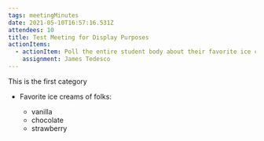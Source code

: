 ```yaml
---
tags: meetingMinutes
date: 2021-05-10T16:57:16.531Z
attendees: 10
title: Test Meeting for Display Purposes
actionItems:
  - actionItem: Poll the entire student body about their favorite ice cream flavor.
    assignment: James Tedesco
---
```

This is the first category

* Favorite ice creams of folks:

  * vanilla
  * chocolate
  * strawberry